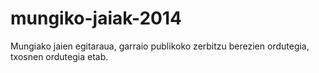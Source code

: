 mungiko-jaiak-2014
==================

Mungiako jaien egitaraua, garraio publikoko zerbitzu berezien ordutegia, txosnen ordutegia etab.
